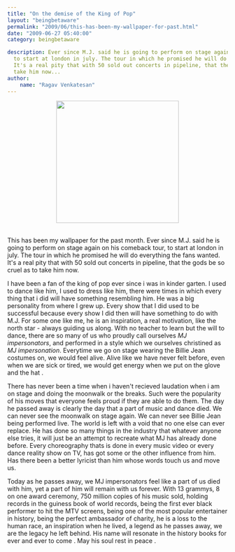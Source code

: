 ```yaml
---
title: "On the demise of the King of Pop"
layout: "beingbetaware"
permalink: "2009/06/this-has-been-my-wallpaper-for-past.html"
date: "2009-06-27 05:40:00"
category: beingbetaware

description: Ever since M.J. said he is going to perform on stage again on his comeback tour, 
  to start at london in july. The tour in which he promised he will do everything the fans wanted. 
  It's a real pity that with 50 sold out concerts in pipeline, that the gods be so cruel as to 
  take him now...
author: 
    name: "Ragav Venkatesan"
---
```


<center><img style="height: 20em;" 
src="http://1.bp.blogspot.com/_hS_p8yTpTGA/SkWxJfSQabI/AAAAAAAABCc/OQKhXXgT-7E/s320/mj.jpg">
</center><br>

<p>This has been my wallpaper for the past month. Ever since M.J. said he is going to perform on 
stage again on his comeback tour, to start at london in july. The tour in which he promised he 
will do everything the fans wanted. It's a real pity that with 50 sold out concerts in pipeline,
 that the gods be so cruel as to take him now. </p>

<p>I have been a fan of the king of pop ever since i was in kinder garten. I used to dance like him,
 I used to dress like him, there were times in which every thing that i did will have something 
 resembling him. He was a big personality from where I grew up. Every show that I did used to be 
 successful because every show I did then will have something to do with M.J. For some one like me,
 he is an inspiration, a real motivation, like the north star - always guiding us along. With no 
 teacher to learn but the will to dance, there are so many of us who proudly call ourselves 
 <i>MJ impersonators</i>, and performed in a style which we ourselves christined as 
 <i>MJ impersonation</i>. Everytime we go on stage wearing the Billie Jean costumes on, we would 
  feel alive. Alive like we have never felt before, even when we are sick or tired, we would get 
  energy when we put on the glove and the hat .</p>

<p>There has never been a time when i haven't recieved laudation when i am on stage and doing
 the moonwalk or the breaks. Such were the popularity of his moves that everyone feels proud if they
  are able to do them. The day he passed away is clearly the day that a part of music and dance 
  died. We can never see the moonwalk on stage again. We can never see Billie Jean being performed 
  live. The world is left with a void that no one else can ever replace. He has done so many things 
  in the industry that whatever anyone else tries, it will just be an attempt to recreate what MJ 
  has already done before. Every choreography thats is done in every music video or every dance 
  reality show on TV, has got some or the other influence from him. Has there been a better lyricist
  than him whose words touch us and move us.</p> 
  
<p>Today as he passes away, we MJ impersonators feel like a part of us died with him, yet a part of 
him will remain with us forever. With 13 grammys, 8 on one award ceremony, 750 million copies of his
 music sold, holding records in the guiness book of world records, being the first ever black 
 performer to hit the MTV screens, being one of the most popular entertainer in history, being the 
 perfect ambassador of charity, he is a loss to the human race, an inspiration when he lived, a 
 legend as he passes away, we are the legacy he left behind. His name will resonate in the history 
 books for ever and ever to come . May his soul rest in peace .</p>